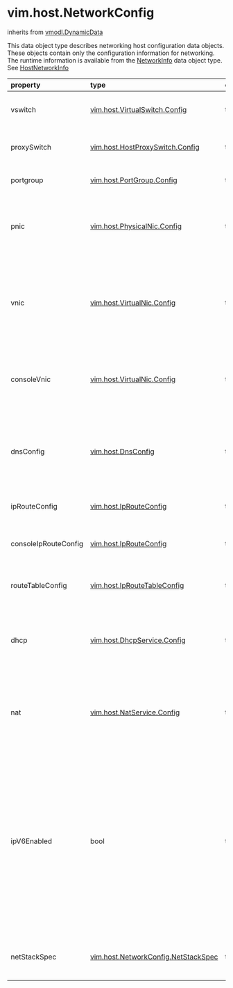 vim.host.NetworkConfig
======================
inherits from [vmodl.DynamicData](docs/vmodl.DynamicData.md)


This data object type describes networking host configuration data objects.   These objects contain only the configuration information for networking.     The runtime information is available from the    <a href="vim.host.NetworkInfo.md">NetworkInfo</a> data object type.<br>See <a href="vim.host.NetworkInfo.md">HostNetworkInfo</a><br>

| property | type | optional | priv | desc |
|:---------|:-----|:---------|:-----|:-----|
| vswitch | [vim.host.VirtualSwitch.Config](vim.host.VirtualSwitch.Config.md "vim.host.VirtualSwitch.Config") | true | None | Virtual switches configured on the host. |
| proxySwitch | [vim.host.HostProxySwitch.Config](vim.host.HostProxySwitch.Config.md "vim.host.HostProxySwitch.Config") | true | None | Host proxy switches configured on the host. |
| portgroup | [vim.host.PortGroup.Config](vim.host.PortGroup.Config.md "vim.host.PortGroup.Config") | true | None | Port groups configured on the host. |
| pnic | [vim.host.PhysicalNic.Config](vim.host.PhysicalNic.Config.md "vim.host.PhysicalNic.Config") | true | None | Physical network adapters as seen by the primary operating system. |
| vnic | [vim.host.VirtualNic.Config](vim.host.VirtualNic.Config.md "vim.host.VirtualNic.Config") | true | None | Virtual network adapters configured for use by the host    operating system network adapter. |
| consoleVnic | [vim.host.VirtualNic.Config](vim.host.VirtualNic.Config.md "vim.host.VirtualNic.Config") | true | None | Virtual network adapters configured for use by the Service    Console. |
| dnsConfig | [vim.host.DnsConfig](vim.host.DnsConfig.md "vim.host.DnsConfig") | true | None | Client-side DNS configuration for the host.  The DNS configuration is   global to the entire host. |
| ipRouteConfig | [vim.host.IpRouteConfig](vim.host.IpRouteConfig.md "vim.host.IpRouteConfig") | true | None | IP route configuration of the host. |
| consoleIpRouteConfig | [vim.host.IpRouteConfig](vim.host.IpRouteConfig.md "vim.host.IpRouteConfig") | true | None | IP route configuration of the service console. |
| routeTableConfig | [vim.host.IpRouteTableConfig](vim.host.IpRouteTableConfig.md "vim.host.IpRouteTableConfig") | true | None | IP routing table configuration of the host. |
| dhcp | [vim.host.DhcpService.Config](vim.host.DhcpService.Config.md "vim.host.DhcpService.Config") | true | None | Dynamic Host Control Protocol (DHCP) Service instances configured   on the host. |
| nat | [vim.host.NatService.Config](vim.host.NatService.Config.md "vim.host.NatService.Config") | true | None | Network address translation (NAT) Service instances configured    on the host. |
| ipV6Enabled | bool | true | None | Enable or disable IPv6 protocol on this system.   This property must be set by itself, no other property can accompany  this change. Following the successful change, the system should be rebooted to   have the change take effect. |
| netStackSpec | [vim.host.NetworkConfig.NetStackSpec](vim.host.NetworkConfig.NetStackSpec.md "vim.host.NetworkConfig.NetStackSpec") | true | None | The list of network stack instance spec |



